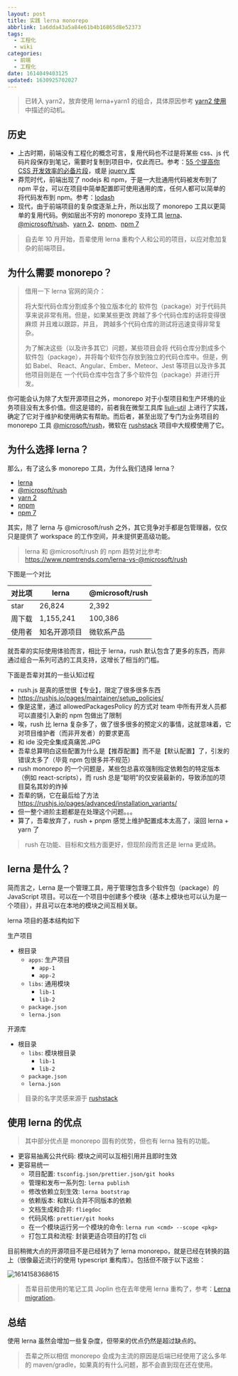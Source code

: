 ```yaml
---
layout: post
title: 实践 lerna monorepo
abbrlink: 1a6dda43a5a84e61b4b16865d8e52373
tags:
  - 工程化
  - wiki
categories:
  - 前端
  - 工程化
date: 1614049403125
updated: 1630925702027
---
```


> 已转入 yarn2，放弃使用 lerna+yarn1 的组合，具体原因参考 [yarn2 使用](/p/556ea9eee38842c0be108ada810b711f) 中描述的动机。

## 历史

- 上古时期，前端没有工程化的概念可言，复用代码也不过是将某些 css、js 代码片段保存到笔记，需要时复制到项目中，仅此而已。参考：[55 个提高你 CSS 开发效率的必备片段](https://github.com/Wscats/CV/issues/29)，或是 [jquery 库](http://www.htmleaf.com/jQuery/)
- 莽荒时代，前端出现了 nodejs 和 npm，于是一大批通用代码被发布到了 npm 平台，可以在项目中简单配置即可使用通用的库，任何人都可以简单的将代码发布到 npm。参考：[lodash](https://www.npmjs.com/package/lodash)
- 现代，由于前端项目的复杂度逐渐上升，所以出现了 monorepo 工具以更简单的复用代码。例如层出不穷的 monorepo 支持工具 [lerna](https://lerna.js.org/)、[@microsoft/rush](https://rushjs.io/)、[yarn 2](https://yarnpkg.com/features/workspaces)、[pnpm](https://pnpm.js.org/en/workspaces)、[npm 7](https://docs.npmjs.com/cli/v7/using-npm/workspaces)

> 自去年 10 月开始，吾辈使用 lerna 重构个人和公司的项目，以应对愈加复杂的前端项目。

## 为什么需要 monorepo？

> 借用一下 lerna 官网的简介：
>
> 将大型代码仓库分割成多个独立版本化的 软件包（package）对于代码共享来说非常有用。但是，如果某些更改 跨越了多个代码仓库的话将变得很 麻烦 并且难以跟踪，并且， 跨越多个代码仓库的测试将迅速变得非常复杂。
>
> 为了解决这些（以及许多其它）问题，某些项目会将 代码仓库分割成多个软件包（package），并将每个软件包存放到独立的代码仓库中。但是，例如 Babel、 React、Angular、Ember、Meteor、Jest 等项目以及许多其他项目则是在 一个代码仓库中包含了多个软件包（package）并进行开发。

你可能会认为除了大型开源项目之外，monorepo 对于小型项目和生产环境的业务项目没有太多价值。但这是错的，前者我在微型工具库 [liuli-util](https://github.com/rxliuli/liuli-util) 上进行了实践，确定了它对于维护和使用确实有帮助。而后者，甚至出现了专门为业务项目的 monorepo 工具 [@microsoft/rush](https://rushjs.io/pages/intro/why_mono/)，微软在 [rushstack](https://github.com/microsoft/rushstack) 项目中大规模使用了它。

## 为什么选择 lerna？

那么，有了这么多 monorepo 工具，为什么我们选择 lerna？

- [lerna](https://lerna.js.org/)
- [@microsoft/rush](https://rushjs.io/)
- [yarn 2](https://yarnpkg.com/features/workspaces)
- [pnpm](https://pnpm.js.org/en/workspaces)
- [npm 7](https://docs.npmjs.com/cli/v7/using-npm/workspaces)

其实，除了 lerna 与 @microsoft/rush 之外，其它竞争对手都是包管理器，仅仅只是提供了 workspace 的工作空间，并未提供更高级功能。

> lerna 和 @microsoft/rush 的 npm 趋势对比参考: <https://www.npmtrends.com/lerna-vs-@microsoft/rush>

下图是一个对比

| 对比项  | lerna     | @microsoft/rush |
| ---- | --------- | --------------- |
| star | 26,824    | 2,392           |
| 周下载  | 1,155,241 | 100,386         |
| 使用者  | 知名开源项目    | 微软系产品           |

就吾辈的实际使用体验而言，相比于 lerna，rush 默认包含了更多的东西，而非通过组合一系列可选的工具支持，这增长了相当的门槛。

下面是吾辈对其的一些认知过程

- rush.js 是真的感觉很【专业】，限定了很多很多东西
- <https://rushjs.io/pages/maintainer/setup_policies/>
- 像是这里，通过 allowedPackagesPolicy 的方式对 team 中所有开发人员都可以直接引入新的 npm 包做出了限制
- 唉，rush 比 lerna 复杂多了，做了很多很多的预定义的事情，这就意味着，它对项目维护者（而非开发者）的要求更高
- 和 ide 没完全集成真痛苦.JPG
- 吾辈总算明白这些配置为什么是【推荐配置】而不是【默认配置】了，引发的错误太多了（毕竟 npm 包很多并不规范）
- rush monorepo 的一个问题是，某些包总喜欢强制指定依赖包的特定版本（例如 react-scripts），而 rush 总是“聪明”的仅安装最新的，导致添加的项目莫名其妙的炸掉
- 吾辈的锅，它在最后给了方法 <https://rushjs.io/pages/advanced/installation_variants/>
- 但一整个进阶主题都是在处理这个问题。。。
- 算了，吾辈放弃了，rush + pnpm 感觉上维护配置成本太高了，滚回 lerna + yarn 了

> rush 在功能、目标和文档方面更好，但现阶段而言还是 lerna 更成熟。

## lerna 是什么？

简而言之，Lerna 是一个管理工具，用于管理包含多个软件包（package）的 JavaScript 项目。可以在一个项目中创建多个模块（基本上模块也可以认为是一个项目），并且可以在本地的模块之间互相关联。

lerna 项目的基本结构如下

生产项目

- 根目录
  - `apps`: 生产项目
    - `app-1`
    - `app-2`
  - `libs`: 通用模块
    - `lib-1`
    - `lib-2`
  - `package.json`
  - `lerna.json`

开源库

- 根目录
  - `libs`: 模块根目录
    - `lib-1`
    - `lib-2`
  - `package.json`
  - `lerna.json`

> 目录的名字灵感来源于 [rushstack](https://github.com/microsoft/rushstack)

## 使用 lerna 的优点

> 其中部分优点是 monorepo 固有的优势，但也有 lerna 独有的功能。

- 更容易抽离公共代码: 模块之间可以互相引用并且即时生效
- 更容易统一
  - 项目配置: `tsconfig.json/prettier.json/git hooks`
  - 管理和发布一系列包: `lerna publish`
  - 修改依赖立刻生效: `lerna bootstrap`
  - 依赖版本: 和默认合并不同版本的依赖
  - 文档生成和合并: `fliegdoc`
  - 代码风格: `prettier/git hooks`
  - 在一个模块运行另一个模块的命令: `lerna run <cmd> --scope <pkg>`
  - 打包工具和流程: 封装更适合项目的打包 cli

目前稍微大点的开源项目不是已经转为了 lerna monorepo，就是已经在转换的路上（很像最近流行的使用 typescript 重构库）。包括但不限于以下这些：

![1614158368615](/resources/1481553a70764d679f18841199b9db09.png)

> 吾辈目前使用的笔记工具 Joplin 也在去年使用 lerna 重构了，参考：[Lerna migration](https://github.com/laurent22/joplin/pull/4039)。

## 总结

使用 lerna 虽然会增加一些复杂度，但带来的优点仍然是超过缺点的。

> 吾辈之所以相信 monorepo 会成为主流的原因是后端已经使用了这么多年的 maven/gradle，如果真的有什么问题，那不会直到现在还在使用。

